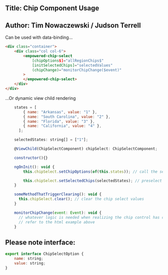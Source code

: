 ## Title: Chip Component Usage

## Author: Tim Nowaczewski / Judson Terrell

Can be used with data-binding...

```html
<div class="container">
    <div class="col col-6">
        <empowered-chip-select
            [chipOptions$]="allRegionChips$"
            [initSelectedChips]="selectedValues"
            (chipChange)="monitorChipChange($event)"
        >
        </empowered-chip-select>
    </div>
</div>
```

...Or dynamic view child rendering

```javascript
    states = [
        { name: "Arkansas", value: "1" },
        { name: "South Carolina", value: "2" },
        { name: "Florida", value: "3" },
        { name: "California", value: "4" },
      ];

    selectedStates: string[] = ["1"];

    @ViewChild(ChipSelectComponent) chipSelect: ChipSelectComponent;

    constructor(){}

    ngOnInit(): void {
        this.chipSelect.setChipOptions(of(this.states)); // call the setChipOptions function in the chipselect component.

        this.chipSelect.setSelectedChips(selectedStates); // preselect the chip for "Arkansas"
    }

    someMethodThatTriggerClearing(): void {
      this.chipSelect.clear(); // clear the chip select values
    }

    monitorChipChange(event: Event): void {
      // whatever logic is needed when realizing the chip control has changed its values
      // refer to the html example above
    }
```

## Please note interface:

```javascript
export interface ChipSelectOption {
    name: string;
    value: string;
}
```
